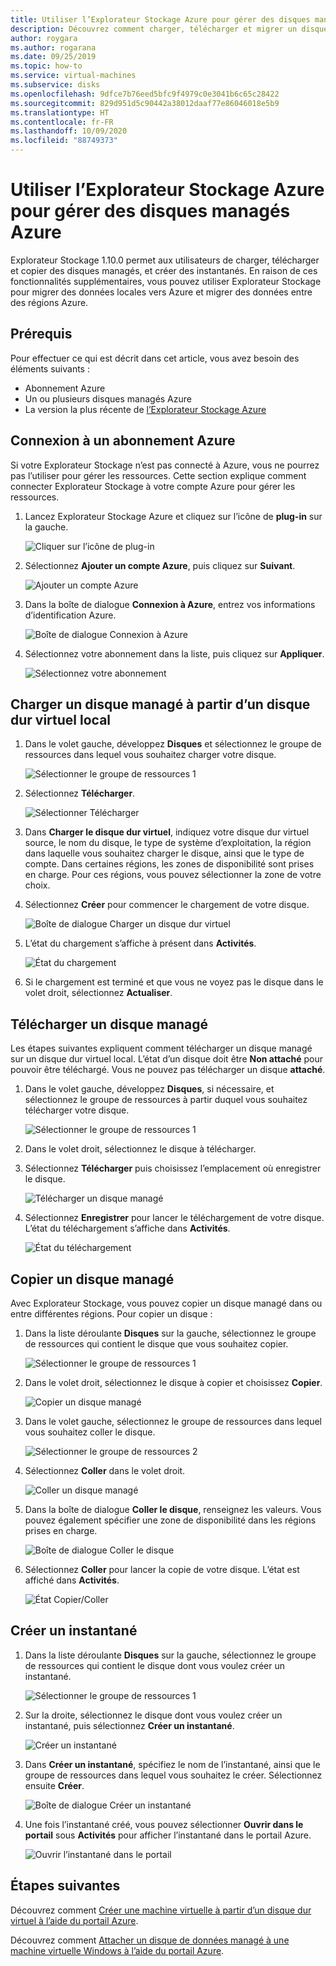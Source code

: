 ```yaml
---
title: Utiliser l’Explorateur Stockage Azure pour gérer des disques managés Azure
description: Découvrez comment charger, télécharger et migrer un disque managé Azure d’une région à une autre, et créer un instantané d’un disque managé, à l’aide de l’Explorateur Stockage Azure.
author: roygara
ms.author: rogarana
ms.date: 09/25/2019
ms.topic: how-to
ms.service: virtual-machines
ms.subservice: disks
ms.openlocfilehash: 9dfce7b76eed5bfc9f4979c0e3041b6c65c28422
ms.sourcegitcommit: 829d951d5c90442a38012daaf77e86046018e5b9
ms.translationtype: HT
ms.contentlocale: fr-FR
ms.lasthandoff: 10/09/2020
ms.locfileid: "88749373"
---
```

# <a name="use-azure-storage-explorer-to-manage-azure-managed-disks"></a>Utiliser l’Explorateur Stockage Azure pour gérer des disques managés Azure

Explorateur Stockage 1.10.0 permet aux utilisateurs de charger, télécharger et copier des disques managés, et créer des instantanés. En raison de ces fonctionnalités supplémentaires, vous pouvez utiliser Explorateur Stockage pour migrer des données locales vers Azure et migrer des données entre des régions Azure.

## <a name="prerequisites"></a>Prérequis

Pour effectuer ce qui est décrit dans cet article, vous avez besoin des éléments suivants :
- Abonnement Azure
- Un ou plusieurs disques managés Azure
- La version la plus récente de [l’Explorateur Stockage Azure](https://azure.microsoft.com/features/storage-explorer/)

## <a name="connect-to-an-azure-subscription"></a>Connexion à un abonnement Azure

Si votre Explorateur Stockage n’est pas connecté à Azure, vous ne pourrez pas l’utiliser pour gérer les ressources. Cette section explique comment connecter Explorateur Stockage à votre compte Azure pour gérer les ressources.

1. Lancez Explorateur Stockage Azure et cliquez sur l’icône de **plug-in** sur la gauche.

    ![Cliquer sur l’icône de plug-in](media/disks-upload-vhd-to-managed-disk-storage-explorer/plug-in-icon.png)

1. Sélectionnez **Ajouter un compte Azure**, puis cliquez sur **Suivant**.

    ![Ajouter un compte Azure](media/disks-upload-vhd-to-managed-disk-storage-explorer/connect-to-azure.png)

1. Dans la boîte de dialogue **Connexion à Azure**, entrez vos informations d’identification Azure.

    ![Boîte de dialogue Connexion à Azure](media/disks-upload-vhd-to-managed-disk-storage-explorer/sign-in.png)

1. Sélectionnez votre abonnement dans la liste, puis cliquez sur **Appliquer**.

    ![Sélectionnez votre abonnement](media/disks-upload-vhd-to-managed-disk-storage-explorer/select-subscription.png)

## <a name="upload-a-managed-disk-from-an-on-prem-vhd"></a>Charger un disque managé à partir d’un disque dur virtuel local

1. Dans le volet gauche, développez **Disques** et sélectionnez le groupe de ressources dans lequel vous souhaitez charger votre disque.

    ![Sélectionner le groupe de ressources 1](media/disks-upload-vhd-to-managed-disk-storage-explorer/select-rg1.png)

1. Sélectionnez **Télécharger**.

    ![Sélectionner Télécharger](media/disks-upload-vhd-to-managed-disk-storage-explorer/upload-button.png)

1. Dans **Charger le disque dur virtuel**, indiquez votre disque dur virtuel source, le nom du disque, le type de système d’exploitation, la région dans laquelle vous souhaitez charger le disque, ainsi que le type de compte. Dans certaines régions, les zones de disponibilité sont prises en charge. Pour ces régions, vous pouvez sélectionner la zone de votre choix.
1. Sélectionnez **Créer** pour commencer le chargement de votre disque.

    ![Boîte de dialogue Charger un disque dur virtuel](media/disks-upload-vhd-to-managed-disk-storage-explorer/upload-vhd-dialog.png)

1. L’état du chargement s’affiche à présent dans **Activités**.

    ![État du chargement](media/disks-upload-vhd-to-managed-disk-storage-explorer/activity-uploading.png)

1. Si le chargement est terminé et que vous ne voyez pas le disque dans le volet droit, sélectionnez **Actualiser**.

## <a name="download-a-managed-disk"></a>Télécharger un disque managé

Les étapes suivantes expliquent comment télécharger un disque managé sur un disque dur virtuel local. L’état d’un disque doit être **Non attaché** pour pouvoir être téléchargé. Vous ne pouvez pas télécharger un disque **attaché**.

1. Dans le volet gauche, développez **Disques**, si nécessaire, et sélectionnez le groupe de ressources à partir duquel vous souhaitez télécharger votre disque.

    ![Sélectionner le groupe de ressources 1](media/disks-upload-vhd-to-managed-disk-storage-explorer/select-rg1.png)

1. Dans le volet droit, sélectionnez le disque à télécharger.
1. Sélectionnez **Télécharger** puis choisissez l’emplacement où enregistrer le disque.

    ![Télécharger un disque managé](media/disks-upload-vhd-to-managed-disk-storage-explorer/download-button.png)

1. Sélectionnez **Enregistrer** pour lancer le téléchargement de votre disque. L’état du téléchargement s’affiche dans **Activités**.

    ![État du téléchargement](media/disks-upload-vhd-to-managed-disk-storage-explorer/activity-downloading.png)

## <a name="copy-a-managed-disk"></a>Copier un disque managé

Avec Explorateur Stockage, vous pouvez copier un disque managé dans ou entre différentes régions. Pour copier un disque :

1. Dans la liste déroulante **Disques** sur la gauche, sélectionnez le groupe de ressources qui contient le disque que vous souhaitez copier.

    ![Sélectionner le groupe de ressources 1](media/disks-upload-vhd-to-managed-disk-storage-explorer/select-rg1.png)

1. Dans le volet droit, sélectionnez le disque à copier et choisissez **Copier**.

    ![Copier un disque managé](media/disks-upload-vhd-to-managed-disk-storage-explorer/copy-button.png)

1. Dans le volet gauche, sélectionnez le groupe de ressources dans lequel vous souhaitez coller le disque.

    ![Sélectionner le groupe de ressources 2](media/disks-upload-vhd-to-managed-disk-storage-explorer/select-rg2.png)

1. Sélectionnez **Coller** dans le volet droit.

    ![Coller un disque managé](media/disks-upload-vhd-to-managed-disk-storage-explorer/paste-button.png)

1. Dans la boîte de dialogue **Coller le disque**, renseignez les valeurs. Vous pouvez également spécifier une zone de disponibilité dans les régions prises en charge.

    ![Boîte de dialogue Coller le disque](media/disks-upload-vhd-to-managed-disk-storage-explorer/paste-disk-dialog.png)

1. Sélectionnez **Coller** pour lancer la copie de votre disque. L’état est affiché dans **Activités**.

    ![État Copier/Coller](media/disks-upload-vhd-to-managed-disk-storage-explorer/activity-copying.png)

## <a name="create-a-snapshot"></a>Créer un instantané

1. Dans la liste déroulante **Disques** sur la gauche, sélectionnez le groupe de ressources qui contient le disque dont vous voulez créer un instantané.

    ![Sélectionner le groupe de ressources 1](media/disks-upload-vhd-to-managed-disk-storage-explorer/select-rg1.png)

1. Sur la droite, sélectionnez le disque dont vous voulez créer un instantané, puis sélectionnez **Créer un instantané**.

    ![Créer un instantané](media/disks-upload-vhd-to-managed-disk-storage-explorer/create-snapshot-button.png)

1. Dans **Créer un instantané**, spécifiez le nom de l’instantané, ainsi que le groupe de ressources dans lequel vous souhaitez le créer. Sélectionnez ensuite **Créer**.

    ![Boîte de dialogue Créer un instantané](media/disks-upload-vhd-to-managed-disk-storage-explorer/create-snapshot-dialog.png)

1. Une fois l’instantané créé, vous pouvez sélectionner **Ouvrir dans le portail** sous **Activités** pour afficher l’instantané dans le portail Azure.

    ![Ouvrir l’instantané dans le portail](media/disks-upload-vhd-to-managed-disk-storage-explorer/open-in-portal.png)

## <a name="next-steps"></a>Étapes suivantes


Découvrez comment [Créer une machine virtuelle à partir d’un disque dur virtuel à l’aide du portail Azure](windows/create-vm-specialized-portal.md).

Découvrez comment [Attacher un disque de données managé à une machine virtuelle Windows à l’aide du portail Azure](windows/attach-managed-disk-portal.md).
